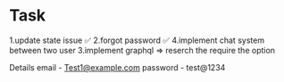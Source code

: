 # Task

1.update state issue ✅
2.forgot password ✅
4.implement chat system between two user
3.implement graphql => reserch the require the option

Details
email - Test1@example.com
password - test@1234
